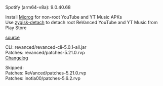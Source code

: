 Spotify (arm64-v8a): 9.0.40.68  

Install [Microg](https://github.com/ReVanced/GmsCore/releases) for non-root YouTube and YT Music APKs  
Use [zygisk-detach](https://github.com/j-hc/zygisk-detach) to detach root ReVanced YouTube and YT Music from Play Store  

[source](https://github.com/TheBizarreAbhishek/ReVanced-Extended)
  
CLI: revanced/revanced-cli-5.0.1-all.jar  
Patches: revanced/patches-5.21.0.rvp  
[Changelog](https://github.com/revanced/revanced-patches/releases/tag/v5.21.0)  

Skipped:  
Patches: ReVanced/patches-5.21.0.rvp  
Patches: inotia00/patches-5.6.2.rvp                  
